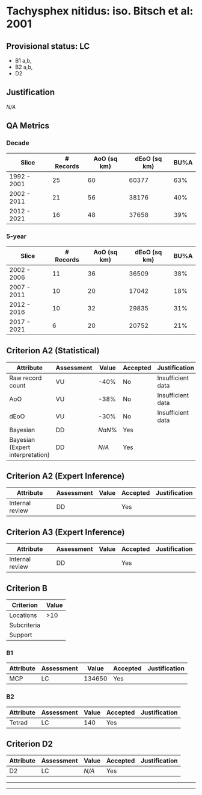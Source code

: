# Tachysphex nitidus: iso. Bitsch et al: 2001
## Provisional status: LC
- B1 a,b, 
- B2 a,b, 
- D2

## Justification
*N/A*
## QA Metrics
### Decade
| Slice | # Records | AoO (sq km) | dEoO (sq km) |BU%A |
|---|---|---|---|---|
|1992 - 2001|25|60|60377|63%|
|2002 - 2011|21|56|38176|40%|
|2012 - 2021|16|48|37658|39%|
### 5-year
| Slice | # Records | AoO (sq km) | dEoO (sq km) |BU%A |
|---|---|---|---|---|
|2002 - 2006|11|36|36509|38%|
|2007 - 2011|10|20|17042|18%|
|2012 - 2016|10|32|29835|31%|
|2017 - 2021|6|20|20752|21%|
## Criterion A2 (Statistical)
|Attribute|Assessment|Value|Accepted|Justification
|---|---|---|---|---|
|Raw record count|VU|-40%|No|Insufficient data|
|AoO|VU|-38%|No|Insufficient data|
|dEoO|VU|-30%|No|Insufficient data|
|Bayesian|DD|*NaN*%|Yes||
|Bayesian (Expert interpretation)|DD|*N/A*|Yes||
## Criterion A2 (Expert Inference)
|Attribute|Assessment|Value|Accepted|Justification
|---|---|---|---|---|
|Internal review|DD||Yes||
## Criterion A3 (Expert Inference)
|Attribute|Assessment|Value|Accepted|Justification
|---|---|---|---|---|
|Internal review|DD||Yes||
## Criterion B
|Criterion| Value|
|---|---|
|Locations|>10|
|Subcriteria||
|Support||
### B1
|Attribute|Assessment|Value|Accepted|Justification
|---|---|---|---|---|
|MCP|LC|134650|Yes||
### B2
|Attribute|Assessment|Value|Accepted|Justification
|---|---|---|---|---|
|Tetrad|LC|140|Yes||
## Criterion D2
|Attribute|Assessment|Value|Accepted|Justification
|---|---|---|---|---|
|D2|LC|*N/A*|Yes||
---
 ---
 <br><br>


